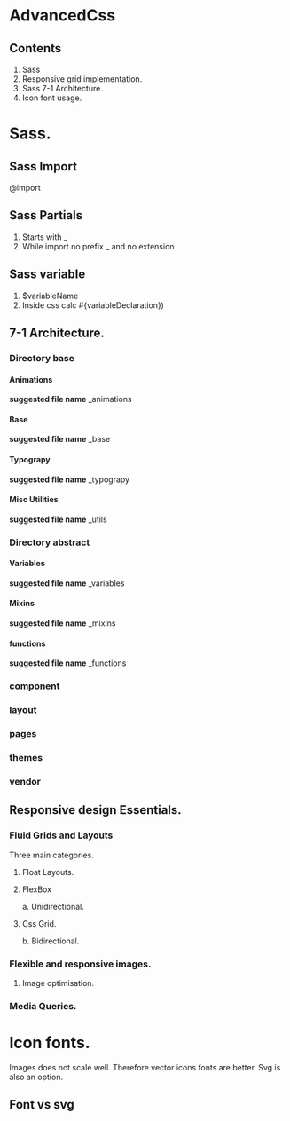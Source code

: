 # AdvancedCss

## Contents

1. Sass
2. Responsive grid implementation.
3. Sass 7-1 Architecture.
4. Icon font usage.

# Sass.

## Sass Import

@import

## Sass Partials

1. Starts with _
2. While import no prefix _ and no extension

## Sass variable 

1. $variableName
2. Inside css calc #{variableDeclaration})

## 7-1 Architecture.

### Directory base

#### Animations

**suggested file name** _animations

#### Base

**suggested file name** _base

#### Typograpy

**suggested file name** _typograpy

#### Misc Utilities

**suggested file name** _utils

### Directory abstract

#### Variables
**suggested file name** _variables

#### Mixins

**suggested file name** _mixins

#### functions

**suggested file name** _functions

### component

### layout

### pages

### themes

### vendor

## Responsive design Essentials.

### Fluid Grids and Layouts

Three main categories.

1. Float Layouts.
2. FlexBox

   a. Unidirectional.

3. Css Grid.

   b. Bidirectional.

### Flexible and responsive images.

1. Image optimisation.

### Media Queries.

# Icon fonts.

Images does not scale well. Therefore vector icons fonts are better.
Svg is also an option.

## Font vs svg 

